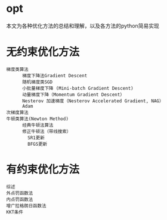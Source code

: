 # opt
本文为各种优化方法的总结和理解，以及各方法的python简易实现
# 无约束优化方法
    梯度类算法
          梯度下降法Gradient Descent
          随机梯度类SGD
          小批量梯度下降 (Mini-batch Gradient Descent)
          动量梯度下降（Momentum Gradient Descent）
          Nesterov 加速梯度（Nesterov Accelerated Gradient, NAG）
          Adam
    次梯度算法
    牛顿类算法(Newton Method)
          经典牛顿法算法
          修正牛顿法（带线搜索）
            SR1更新
            BFGS更新
# 有约束优化方法
    综述
    外点罚函数法
    内点罚函数法
    增广拉格朗日函数法
    KKT条件
